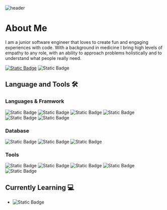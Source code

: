 <img alt="header" src="https://github.com/zebelity/zebelity/assets/112873206/a442bb78-46a4-4f58-9f3a-40f2d01ea089">

# About Me
I am a junior software engineer that loves to create fun and engaging experiences with code.
With a background in medicine I bring high levels of empathy to any role, with an ability to approach problems holistically and to understand what people really need.

[![Static Badge](https://img.shields.io/badge/VISIT_MY_LINKEDIN-%230A66C2?style=for-the-badge&logo=linkedin)](https://www.linkedin.com/in/chatkamon-chantaraparsop) <img alt="Static Badge" src="https://img.shields.io/badge/CHECK_OUT_MY_PORTFOLIO-%23FF6550?style=for-the-badge">

## Language and Tools 🛠️

### Languages & Framwork
<img alt="Static Badge" src="https://img.shields.io/badge/JAVASCRIPT-%23F7DF1E?style=for-the-badge&logo=javascript&logoColor=%23221E1F"> <img alt="Static Badge" src="https://img.shields.io/badge/HTML-%23E34F26?style=for-the-badge&logo=html5&logoColor=%23FFFFFF"> <img alt="Static Badge" src="https://img.shields.io/badge/CSS-%231572B6?style=for-the-badge&logo=css3&logoColor=%23FFFFFF"> <img alt="Static Badge" src="https://img.shields.io/badge/PYTHON-%233776AB?style=for-the-badge&logo=python&logoColor=%23FFFFFF"> <img alt="Static Badge" src="https://img.shields.io/badge/NODE-%23339933?style=for-the-badge&logo=nodedotjs&logoColor=%23FFFFFF"> <img alt="Static Badge" src="https://img.shields.io/badge/REACT-%2361DAFB?style=for-the-badge&logo=react&logoColor=%23221E1F"> 

### Database
<img alt="Static Badge" src="https://img.shields.io/badge/POSTGRESQL-%234169E1?style=for-the-badge&logo=postgresql&logoColor=%23FFFFFF"> <img alt="Static Badge" src="https://img.shields.io/badge/MONGODB-%2347A248?style=for-the-badge&logo=mongodb&logoColor=%23FFFFFF"> <img alt="Static Badge" src="https://img.shields.io/badge/MONGOOSE-%23880000?style=for-the-badge&logo=mongoose&logoColor=%23FFFFFF">




### Tools
<img alt="Static Badge" src="https://img.shields.io/badge/GIT-%23F05032?style=for-the-badge&logo=git&logoColor=%23FFFFFF"> <img alt="Static Badge" src="https://img.shields.io/badge/POSTMAN-%23FF6C37?style=for-the-badge&logo=postman&logoColor=%23FFFFFF"> <img alt="Static Badge" src="https://img.shields.io/badge/GITHUB-%23181717?style=for-the-badge&logo=github&logoColor=%23FFFFFF"> <img alt="Static Badge" src="https://img.shields.io/badge/VS_CODE-%23007ACC?style=for-the-badge&logo=visualstudiocode&logoColor=%23FFFFFF"> <img alt="Static Badge" src="https://img.shields.io/badge/NPM-%23CB3837?style=for-the-badge&logo=npm&logoColor=%23FFFFFF">


## Currently Learning 💻

* <img alt="Static Badge" src="https://img.shields.io/badge/TYPESCRIPT-%233178C6?style=for-the-badge&logo=typescript&logoColor=%23FFFFFF"> 

<!--
**zebelity/zebelity** is a ✨ _special_ ✨ repository because its `README.md` (this file) appears on your GitHub profile.

Here are some ideas to get you started:

- 🔭 I’m currently working on ...
- 🌱 I’m currently learning ...
- 👯 I’m looking to collaborate on ...
- 🤔 I’m looking for help with ...
- 💬 Ask me about ...
- 📫 How to reach me: ...
- 😄 Pronouns: ...
- ⚡ Fun fact: ...
-->
